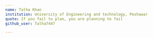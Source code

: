 ```yaml
---
name: Talha Khan
institution: University of Engineering and technology, Peshawar
quote: If you fail to plan, you are planning to fail
github_user: Talha7447

---
```

